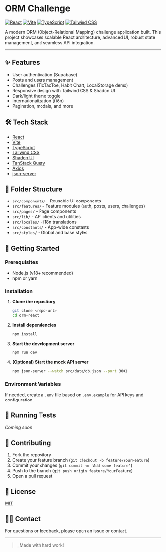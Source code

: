 # ORM Challenge

[![React](https://img.shields.io/badge/React-20232A?style=for-the-badge&logo=react&logoColor=61DAFB)](https://react.dev/) [![Vite](https://img.shields.io/badge/Vite-646CFF?style=for-the-badge&logo=vite&logoColor=FFD62E)](https://vitejs.dev/) [![TypeScript](https://img.shields.io/badge/TypeScript-007ACC?style=for-the-badge&logo=typescript&logoColor=white)](https://www.typescriptlang.org/) [![Tailwind CSS](https://img.shields.io/badge/Tailwind_CSS-38B2AC?style=for-the-badge&logo=tailwind-css&logoColor=white)](https://tailwindcss.com/)

A modern ORM (Object-Relational Mapping) challenge application built. This project showcases scalable React architecture, advanced UI, robust state management, and seamless API integration.

---

## ✨ Features
- User authentication (Supabase)
- Posts and users management
- Challenges (TicTacToe, Habit Chart, LocalStorage demo)
- Responsive design with Tailwind CSS & Shadcn UI
- Dark/light theme toggle
- Internationalization (i18n)
- Pagination, modals, and more

## 🛠️ Tech Stack
- [React](https://react.dev/)
- [Vite](https://vitejs.dev/)
- [TypeScript](https://www.typescriptlang.org/)
- [Tailwind CSS](https://tailwindcss.com/)
- [Shadcn UI](https://ui.shadcn.com/)
- [TanStack Query](https://tanstack.com/query/latest)
- [Axios](https://axios-http.com/)
- [json-server](https://github.com/typicode/json-server)

## 📁 Folder Structure
- `src/components/` - Reusable UI components
- `src/features/` - Feature modules (auth, posts, users, challenges)
- `src/pages/` - Page components
- `src/lib/` - API clients and utilities
- `src/locales/` - i18n translations
- `src/constants/` - App-wide constants
- `src/styles/` - Global and base styles

## 🚀 Getting Started

### Prerequisites
- Node.js (v18+ recommended)
- npm or yarn

### Installation

1. **Clone the repository**
    
    ```sh
    git clone <repo-url>
    cd orm-react
    ```
2. **Install dependencies**
    
    ```sh
    npm install
    ```
3. **Start the development server**
    
    ```sh
    npm run dev
    ```
4. **(Optional) Start the mock API server**
    
    ```sh
    npx json-server --watch src/data/db.json --port 3001
    ```

### Environment Variables
If needed, create a `.env` file based on `.env.example` for API keys and configuration.

## 🧪 Running Tests
_Coming soon_

## 🤝 Contributing
1. Fork the repository
2. Create your feature branch (`git checkout -b feature/YourFeature`)
3. Commit your changes (`git commit -m 'Add some feature'`)
4. Push to the branch (`git push origin feature/YourFeature`)
5. Open a pull request

## 📄 License
[MIT](LICENSE)

## 🙋‍♂️ Contact
For questions or feedback, please open an issue or contact.

---

> _Made with hard work!